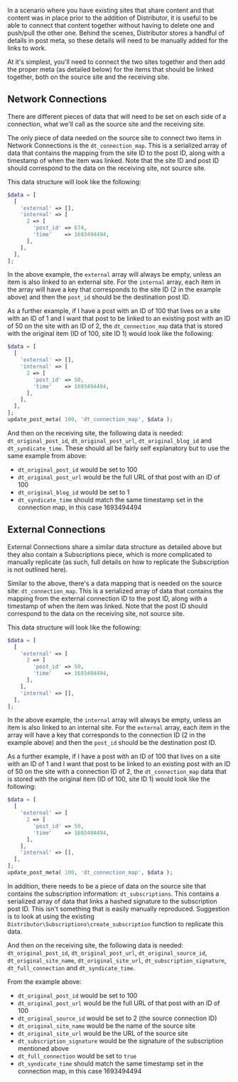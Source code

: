 In a scenario where you have existing sites that share content and that content was in place prior to the addition of Distributor, it is useful to be able to connect that content together without having to delete one and push/pull the other one. Behind the scenes, Distributor stores a handful of details in post meta, so these details will need to be manually added for the links to work.

At it's simplest, you'll need to connect the two sites together and then add the proper meta (as detailed below) for the items that should be linked together, both on the source site and the receiving site.

## Network Connections

There are different pieces of data that will need to be set on each side of a connection, what we'll call as the source site and the receiving site.

The only piece of data needed on the source site to connect two items in Network Connections is the `dt_connection_map`. This is a serialized array of data that contains the mapping from the site ID to the post ID, along with a timestamp of when the item was linked. Note that the site ID and post ID should correspond to the data on the receiving site, not source site.

This data structure will look like the following:

```php
$data = [
  [
    'external' => [],
    'internal' => [
      2 => [
        'post_id' => 674,
        'time'    => 1693494494,
      ],
    ],
  ],
];
```

In the above example, the `external` array will always be empty, unless an item is also linked to an external site. For the `internal` array, each item in the array will have a key that corresponds to the site ID (2 in the example above) and then the `post_id` should be the destination post ID.

As a further example, if I have a post with an ID of 100 that lives on a site with an ID of 1 and I want that post to be linked to an existing post with an ID of 50 on the site with an ID of 2, the `dt_connection_map` data that is stored with the original item (ID of 100, site ID 1) would look like the following:

```php
$data = [
  [
    'external' => [],
    'internal' => [
      2 => [
        'post_id' => 50,
        'time'    => 1693494494,
      ],
    ],
  ],
];
update_post_meta( 100, 'dt_connection_map', $data );
```

And then on the receiving site, the following data is needed: `dt_original_post_id`, `dt_original_post_url`, `dt_original_blog_id` and `dt_syndicate_time`. These should all be fairly self explanatory but to use the same example from above:

- `dt_original_post_id` would be set to 100
- `dt_original_post_url` would be the full URL of that post with an ID of 100
- `dt_original_blog_id` would be set to 1
- `dt_syndicate_time` should match the same timestamp set in the connection map, in this case 1693494494

## External Connections

External Connections share a similar data structure as detailed above but they also contain a Subscriptions piece, which is more complicated to manually replicate (as such, full details on how to replicate the Subscription is not outlined here).

Similar to the above, there's a data mapping that is needed on the source site: `dt_connection_map`. This is a serialized array of data that contains the mapping from the external connection ID to the post ID, along with a timestamp of when the item was linked. Note that the post ID should correspond to the data on the receiving site, not source site.

This data structure will look like the following:

```php
$data = [
  [
    'external' => [
      2 => [
        'post_id' => 50,
        'time'    => 1693494494,
      ],
    ],
    'internal' => [],
  ],
];
```

In the above example, the `internal` array will always be empty, unless an item is also linked to an internal site. For the `external` array, each item in the array will have a key that corresponds to the connection ID (2 in the example above) and then the `post_id` should be the destination post ID.

As a further example, if I have a post with an ID of 100 that lives on a site with an ID of 1 and I want that post to be linked to an existing post with an ID of 50 on the site with a connection ID of 2, the `dt_connection_map` data that is stored with the original item (ID of 100, site ID 1) would look like the following:

```php
$data = [
  [
    'external' => [
      2 => [
        'post_id' => 50,
        'time'    => 1693494494,
      ],
    ],
    'internal' => [],
  ],
];
update_post_meta( 100, 'dt_connection_map', $data );
```

In addition, there needs to be a piece of data on the source site that contains the subscription information: `dt_subscriptions`. This contains a serialized array of data that links a hashed signature to the subscription post ID. This isn't something that is easily manually reproduced. Suggestion is to look at using the existing `Distributor\Subscriptions\create_subscription` function to replicate this data.

And then on the receiving site, the following data is needed: `dt_original_post_id`, `dt_original_post_url`, `dt_original_source_id`, `dt_original_site_name`, `dt_original_site_url`, `dt_subscription_signature`, `dt_full_connection` and `dt_syndicate_time`.

From the example above:

- `dt_original_post_id` would be set to 100
- `dt_original_post_url` would be the full URL of that post with an ID of 100
- `dt_original_source_id` would be set to 2 (the source connection ID)
- `dt_original_site_name` would be the name of the source site
- `dt_original_site_url` would be the URL of the source site
- `dt_subscription_signature` would be the signature of the subscription mentioned above
- `dt_full_connection` would be set to `true`
- `dt_syndicate_time` should match the same timestamp set in the connection map, in this case 1693494494
